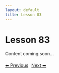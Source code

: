 ```yaml
---
layout: default
title: Lesson 83
---
```


# Lesson 83

Content coming soon...

<div style="margin-top: 20px;">
<a href="/docs/intermediate/Lessons/lesson_82.html" style="margin-right: 10px;">⬅ Previous</a><a href="/docs/intermediate/Lessons/lesson_84.html">Next ➡</a>
</div>
